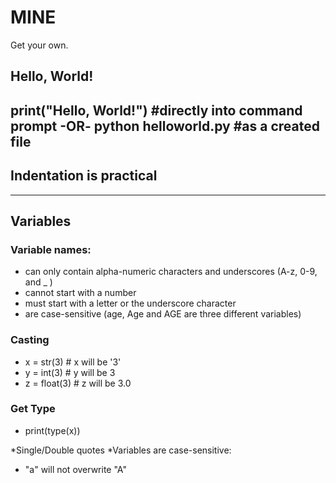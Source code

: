 # MINE

Get your own.

## Hello, World!

  print("Hello, World!") #directly into command prompt
 -OR-
  python helloworld.py #as a created file
----------------------------------------

## Indentation is practical

----------------------------------------

## Variables

### Variable names:
  * can only contain alpha-numeric characters and underscores (A-z, 0-9, and _ )
  * cannot start with a number
  * must start with a letter or the underscore character
  * are case-sensitive (age, Age and AGE are three different variables)

### Casting

  * x = str(3)    # x will be '3'
  * y = int(3)    # y will be 3
  * z = float(3)  # z will be 3.0

### Get Type

  * print(type(x))

*Single/Double quotes
*Variables are case-sensitive:
  * "a" will not overwrite "A"
